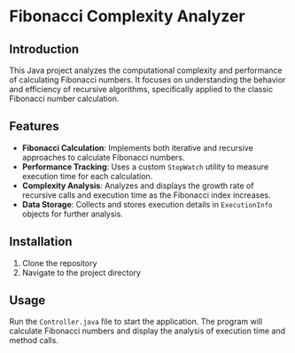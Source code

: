 # Fibonacci Complexity Analyzer

## Introduction
This Java project analyzes the computational complexity and performance of calculating Fibonacci numbers. It focuses on understanding the behavior and efficiency of recursive algorithms, specifically applied to the classic Fibonacci number calculation.

## Features
- **Fibonacci Calculation**: Implements both iterative and recursive approaches to calculate Fibonacci numbers.
- **Performance Tracking**: Uses a custom `StopWatch` utility to measure execution time for each calculation.
- **Complexity Analysis**: Analyzes and displays the growth rate of recursive calls and execution time as the Fibonacci index increases.
- **Data Storage**: Collects and stores execution details in `ExecutionInfo` objects for further analysis.

## Installation
1. Clone the repository
2. Navigate to the project directory

## Usage
Run the `Controller.java` file to start the application. The program will calculate Fibonacci numbers and display the analysis of execution time and method calls.
